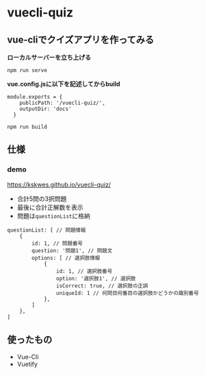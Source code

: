 # vuecli-quiz

## vue-cliでクイズアプリを作ってみる
 
**ローカルサーバーを立ち上げる**
 
`npm run serve`

**vue.config.jsに以下を記述してからbuild**
 
```
module.exports = {
    publicPath: '/vuecli-quiz/',
    outputDir: 'docs'
  }
```
 
`npm run build`

## 仕様
### demo
https://kskwes.github.io/vuecli-quiz/

- 合計5問の3択問題
- 最後に合計正解数を表示
- 問題は```questionList```に格納
```
questionList: [ // 問題情報
    {
        id: 1, // 問題番号
        question: '問題1', // 問題文
        options: [ // 選択肢情報
            {
                id: 1, // 選択肢番号
                option: '選択肢1', // 選択肢
                isCorrect: true, // 選択肢の正誤
                uniqueId: 1 // 何問目何番目の選択肢かどうかの識別番号
            },
        ]
    },
]
```

## 使ったもの
- Vue-Cli
- Vuetify